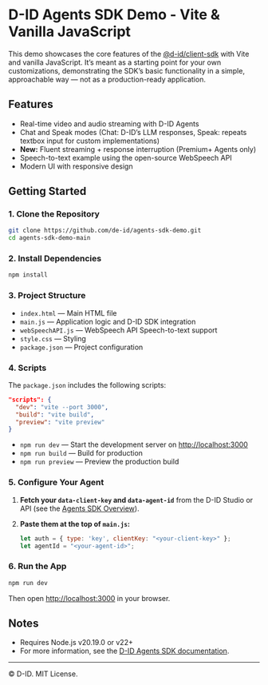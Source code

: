 # D-ID Agents SDK Demo - Vite & Vanilla JavaScript

This demo showcases the core features of the [@d-id/client-sdk](https://www.npmjs.com/package/@d-id/client-sdk) with Vite and vanilla JavaScript. It’s meant as a starting point for your own customizations, demonstrating the SDK’s basic functionality in a simple, approachable way — not as a production-ready application.

## Features
- Real-time video and audio streaming with D-ID Agents
- Chat and Speak modes (Chat: D-ID’s LLM responses, Speak: repeats textbox input for custom implementations)
- **New:** Fluent streaming + response interruption (Premium+ Agents only)
- Speech-to-text example using the open-source WebSpeech API
- Modern UI with responsive design

## Getting Started

### 1. Clone the Repository
```sh
git clone https://github.com/de-id/agents-sdk-demo.git
cd agents-sdk-demo-main
```

### 2. Install Dependencies
```sh
npm install
```

### 3. Project Structure
- `index.html` — Main HTML file
- `main.js` — Application logic and D-ID SDK integration
- `webSpeechAPI.js` — WebSpeech API Speech-to-text support
- `style.css` — Styling
- `package.json` — Project configuration

### 4. Scripts
The `package.json` includes the following scripts:
```json
"scripts": {
  "dev": "vite --port 3000",
  "build": "vite build",
  "preview": "vite preview"
}
```

- `npm run dev` — Start the development server on [http://localhost:3000](http://localhost:3000)
- `npm run build` — Build for production
- `npm run preview` — Preview the production build

### 5. Configure Your Agent
1. **Fetch your `data-client-key` and `data-agent-id`** from the D-ID Studio or API (see the [Agents SDK Overview](https://docs.d-id.com/reference/agents-sdk-overview)).

2. **Paste them at the top of `main.js`:**
   ```js
   let auth = { type: 'key', clientKey: "<your-client-key>" };
   let agentId = "<your-agent-id>";
   ```

### 6. Run the App
```sh
npm run dev
```
Then open [http://localhost:3000](http://localhost:3000) in your browser.

## Notes
- Requires Node.js v20.19.0 or v22+
- For more information, see the [D-ID Agents SDK documentation](https://docs.d-id.com/reference/agents-sdk-overview).

---

© D-ID. MIT License.
